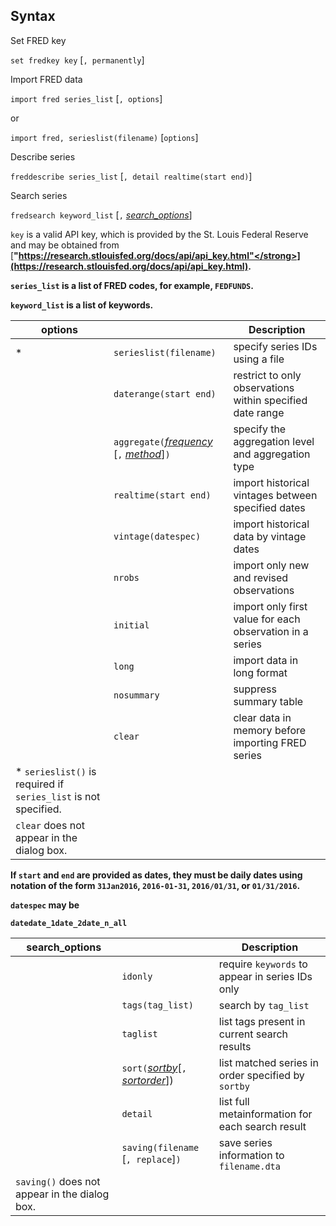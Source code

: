## Syntax

Set FRED key

`set fredkey key` \[`, permanently`\]

Import FRED data

`import fred series_list` \[`, options`\]

or

`import fred, serieslist(filename)` \[`options`\]

Describe series

`freddescribe series_list` \[`, detail realtime(start end)`\]

Search series

`fredsearch keyword_list` \[`,`
[<var class="command">search_options</var><strong></strong>](import%20fred##searchopts)\]

`key` is a valid API key, which is provided by the St. Louis Federal
Reserve and may be obtained from
[<strong>"https://research.stlouisfed.org/docs/api/api_key.html"</strong>](https://research.stlouisfed.org/docs/api/api_key.html).

`series_list` is a list of FRED codes, for example, `FEDFUNDS`.

`keyword_list` is a list of keywords.

| options                                                          |                                                                                                                                                                                                           | Description                                               |
|------------------------------------------------------------------|-----------------------------------------------------------------------------------------------------------------------------------------------------------------------------------------------------------|-----------------------------------------------------------|
| \*                                                               | `serieslist(filename)`                                                                                                                                                                                    | specify series IDs using a file                           |
|                                                                  | `daterange(start end)`                                                                                                                                                                                    | restrict to only observations within specified date range |
|                                                                  | `aggregate(`[<var class="command">frequency</var><strong></strong>](#freq) \[`,` [<var class="command">method</var><strong></strong>](#method)\]`)` | specify the aggregation level and aggregation type        |
|                                                                  | `realtime(start end)`                                                                                                                                                                                     | import historical vintages between specified dates        |
|                                                                  | `vintage(datespec)`                                                                                                                                                                                       | import historical data by vintage dates                   |
|                                                                  | `nrobs`                                                                                                                                                                                                   | import only new and revised observations                  |
|                                                                  | `initial`                                                                                                                                                                                                 | import only first value for each observation in a series  |
|                                                                  | `long`                                                                                                                                                                                                    | import data in long format                                |
|                                                                  | `nosummary`                                                                                                                                                                                               | suppress summary table                                    |
|                                                                  | `clear`                                                                                                                                                                                                   | clear data in memory before importing FRED series         |
| \* `serieslist()` is required if `series_list` is not specified. |                                                                                                                                                                                                           |                                                           |
| `clear` does not appear in the dialog box.                       |                                                                                                                                                                                                           |                                                           |

If `start` and `end` are provided as dates, they must be daily dates
using notation of the form `31Jan2016`, `2016-01-31`, `2016/01/31`, or
`01/31/2016`.

`datespec` may be

`datedate_1date_2date_n_all`

| search\_options                               |                                                                                                                                                                                                        | Description                                        |
|-----------------------------------------------|--------------------------------------------------------------------------------------------------------------------------------------------------------------------------------------------------------|----------------------------------------------------|
|                                               | `idonly`                                                                                                                                                                                               | require `keywords` to appear in series IDs only    |
|                                               | `tags(tag_list)`                                                                                                                                                                                       | search by `tag_list`                               |
|                                               | `taglist`                                                                                                                                                                                              | list tags present in current search results        |
|                                               | `sort(`[<var class="command">sortby</var><strong></strong>](#sortby)\[`,` [<var class="command">sortorder</var><strong></strong>](#sortorder)\]) | list matched series in order specified by `sortby` |
|                                               | `detail`                                                                                                                                                                                               | list full metainformation for each search result   |
|                                               | `saving(filename` \[`, replace`\]`)`                                                                                                                                                                 | save series information to `filename.dta`        |
| `saving()` does not appear in the dialog box. |                                                                                                                                                                                                        |                                                    |
